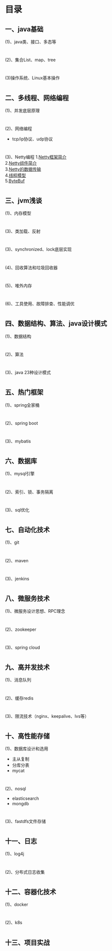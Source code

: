 目录
=====
一、java基础
-------
(1)、java类、接口、多态等
#
(2)、集合List、map、tree
#
(3)操作系统、Linux基本操作
#
二、多线程、网络编程
-------
(1)、并发底层原理
#
(2)、网络编程
* tcp/ip协议、udp协议
#
(3)、Netty编程
1.[Netty框架简介](https://blog.csdn.net/eric_sunah/article/details/80424344)<br>
2.[Netty组件简介](https://blog.csdn.net/eric_sunah/article/details/80424381)<br>
3.[Netty的数据传输](https://blog.csdn.net/eric_sunah/article/details/80436184)<br>
4.[线程模型](https://blog.csdn.net/eric_sunah/article/details/80437025)<br>
5.[ByteBuf](https://blog.csdn.net/eric_sunah/article/details/80497831)<br>
#
三、jvm浅谈
-------
(1)、内存模型
#
(3)、类加载、反射
#
(3)、synchronized、lock底层实现
#
(4)、回收算法和垃圾回收器
#
(5)、堆外内存
#
(6)、工具使用、故障排查、性能调优
#
四、数据结构、算法、java设计模式
-------
(1)、数据结构
#
(2)、算法
#
(3)、java 23种设计模式
#
五、热门框架
-------
(1)、spring全家桶
#
(2)、spring boot
#
(3)、mybatis
#
六、数据库
-------
(1)、mysql引擎
#
(2)、索引、锁、事务隔离
#
(3)、sql优化
#
七、自动化技术
-------
(1)、git
#
(2)、maven
#
(3)、jenkins
#
八、微服务技术
-------
(1)、微服务设计思想、RPC理念
#
(2)、zookeeper
#
(3)、spring cloud
#
九、高并发技术
-------
(1)、消息队列
#
(2)、缓存redis
#
(3)、限流技术（nginx、keepalive、lvs等）
#
十、高性能存储
-------
(1)、数据库设计和选用
* 主从复制
* 分库分表
* mycat
#
(2)、nosql
* elasticsearch
* mongdb
#
(3)、fastdfs文件存储
#
十一、日志
-------
(1)、log4j
#
(2)、分布式日志收集
#
十二、容器化技术
-------
(1)、docker
#
(2)、k8s
#
十三、项目实战
-------
